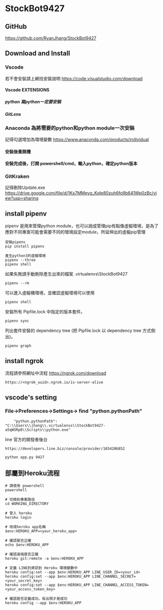 # StockBot9427

## GitHub
https://github.com/RyanJhang/StockBot9427

## Download and Install

### Vscode
若不會安裝請上網找安裝說明
https://code.visualstudio.com/download

#### Vscode EXTENSIONS
##### python 寫python一定要安裝
##### GitLens 

### Anaconda 為將需要的python和python module一次安裝
記得勾選增加為環境變數
https://www.anaconda.com/products/individual

#### 安裝後重開機
#### 安裝完成後，打開 powershell/cmd，輸入python，確定python版本

### GitKraken
記得刪除Update.exe
https://drive.google.com/file/d/1Ks7MMeyg_KqIe80zuh6fo9b641Wp0zBc/view?usp=sharing


## install pipenv
pipenv 是用來管理python module，也可以說成管理pip有點像虛擬環境，是為了應對不同專案可能會需要不同的環境設定module，所延伸出的虛擬pip管理
```
安裝pipenv
pip install pipenv
```
```
產生python3的虛擬環境
pipenv --three
pipenv shell
```

如果失敗請手動刪除產生出來的檔案 .virtualenvs\StockBot9427
```
pipenv --rm
```

可以進入虛擬機環境，並確認虛擬環境可以使用
```
pipenv shell
```

安裝所有 Pipfile.lock 中指定的版本套件。
```
pipenv sync
```

列出套件安裝的 dependency tree (把 Pipfile.lock 以 dependency tree 方式倒出)。
```
pipenv graph 
```

## install ngrok
流程請參照網址中流程
https://ngrok.com/download
```
https://<ngrok_uuid>.ngrok.io/is-server-alive
```

## vscode's setting
### File->Preferences->Settings-> find "python.pythonPath"
```
    "python.pythonPath": "C:\\Users\\jhang\\.virtualenvs\\StockBot9427-a5qWSRp8\\Scripts\\python.exe"
```






line 官方的開發者後台
```
https://developers.line.biz/console/provider/1654206852
```



``` run service
python app.py 9427
```


## 部屬到Heroku流程
```
# 請使用 powershell
powershell

# 切換到專案路徑
cd WORKING_DIRECTORY

# 登入 heroku
heroku login

# 改成heroku app名稱
$env:HEROKU_APP=<your_heroku_app>

# 確認是否正確
echo $env:HEROKU_APP

# 確認遠端是否正確
heroku git:remote -a $env:HEROKU_APP

# 定義 LINE的資訊到 Heroku 環境變數中
heroku config:set --app $env:HEROKU_APP LINE_USER_ID=<your_id>
heroku config:set --app $env:HEROKU_APP LINE_CHANNEL_SECRET=<your_secret_key> 
heroku config:set --app $env:HEROKU_APP LINE_CHANNEL_ACCESS_TOKEN=<your_access_token_key>

# 確認是否定義成功，有出現才是成功
heroku config --app $env:HEROKU_APP
```

